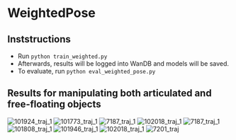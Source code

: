 # WeightedPose
## Inststructions
 * Run `python train_weighted.py`
 * Afterwards, results will be logged into WanDB and models will be saved.
 * To evaluate, run `python eval_weighted_pose.py`
 
 
## Results for manipulating both articulated and free-floating objects
![101924_traj_1](https://user-images.githubusercontent.com/43732483/235471253-0a1707a0-cf82-461e-8eb4-0d7a427236d2.gif)
![101773_traj_1](https://user-images.githubusercontent.com/43732483/235471266-fd76292f-8259-4147-9f76-b37628dc1800.gif)
![7187_traj_1](https://user-images.githubusercontent.com/43732483/235471271-1a36a223-c1b9-43bf-913e-056e0f17fb89.gif)
![102018_traj_1](https://user-images.githubusercontent.com/43732483/235471286-a3505a78-a441-46b1-9669-ba730354ec12.gif)
![7187_traj_1](https://user-images.githubusercontent.com/43732483/235471301-c6919e19-6885-415e-a651-6fb5f596be62.gif)
![101808_traj_1](https://user-images.githubusercontent.com/43732483/235471307-56455b55-79f7-45a9-a776-931681c79606.gif)
![101946_traj_1](https://user-images.githubusercontent.com/43732483/235471315-a6d0e701-aa53-49b7-8952-4c25e2e97170.gif)
![102018_traj_1](https://user-images.githubusercontent.com/43732483/235471327-c69983e6-87a2-4758-989f-1ff6494f58d5.gif)
![7201_traj](https://user-images.githubusercontent.com/43732483/235471588-8326a2a9-a489-4d68-bd4a-97e5f25b9bfe.gif)
